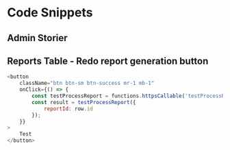 # Code Snippets

## Admin Storier

## Reports Table - Redo report generation button

```js
<button
    className="btn btn-sm btn-success mr-1 mb-1"
    onClick={() => {
        const testProcessReport = functions.httpsCallable('testProcessReport');
        const result = testProcessReport({
            reportId: row.id
        });
    }}
>
    Test
</button>
```
